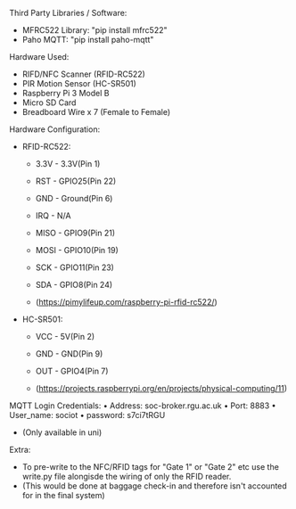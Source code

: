 Third Party Libraries / Software:
  - MFRC522 Library: "pip install mfrc522"
  - Paho MQTT: "pip install paho-mqtt"


Hardware Used:
  - RIFD/NFC Scanner (RFID-RC522)
  - PIR Motion Sensor (HC-SR501)
  - Raspberry Pi 3 Model B
  - Micro SD Card
  - Breadboard Wire x 7 (Female to Female)


Hardware Configuration:
  - RFID-RC522:
      - 3.3V - 3.3V(Pin 1)
      - RST  - GPIO25(Pin 22)
      - GND  - Ground(Pin 6)
      - IRQ  - N/A
      - MISO - GPIO9(Pin 21)
      - MOSI - GPIO10(Pin 19)
      - SCK  - GPIO11(Pin 23)
      - SDA  - GPIO8(Pin 24)

      - (https://pimylifeup.com/raspberry-pi-rfid-rc522/)

  - HC-SR501:
      - VCC - 5V(Pin 2)
      - GND - GND(Pin 9)
      - OUT - GPIO4(Pin 7)

      - (https://projects.raspberrypi.org/en/projects/physical-computing/11)



MQTT Login Credentials:
  • Address: soc-broker.rgu.ac.uk
  • Port: 8883
  • User_name: sociot
  • password: s7ci7tRGU

  - (Only available in uni)

Extra:
  - To pre-write to the NFC/RFID tags for "Gate 1" or "Gate 2" etc use the write.py file alongisde the wiring of only the RFID reader.
  - (This would be done at baggage check-in and therefore isn't accounted for in the final system)
